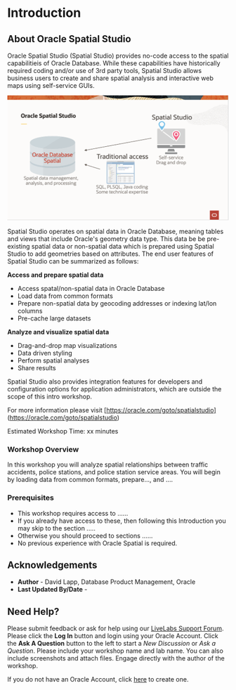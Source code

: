 # Introduction

## About Oracle Spatial Studio

 Oracle Spatial Studio (Spatial Studio) provides no-code access to the spatial capabilitieis of Oracle Database. While these capabilities have historically required coding and/or use of 3rd party tools, Spatial Studio allows business users to create and share spatial analysis and interactive web maps using self-service GUIs. 

  ![img alt text](./images/spatial-studio.png)

Spatial Studio operates on spatial data in Oracle Database, meaning tables and views that include Oracle's geometry data type. This data be be pre-existing spatial data or non-spatial data which is prepared using Spatial Studio to add geometries based on attributes. The end user features of Spatial Studio can be summarized as follows:

  **Access and prepare spatial data**
  - Access spatal/non-spatial data in Oracle Database
  - Load data from common formats
  - Prepare non-spatial data by geocoding addresses or indexing lat/lon columns
  - Pre-cache large datasets

  **Analyze and visualize spatial data**
  - Drag-and-drop map visualizations
  - Data driven styling
  - Perform spatial analyses
  - Share results

Spatial Studio also provides integration features for developers and configuration options for application administrators, which are outside the scope of this intro workshop.

For more information please visit [https://oracle.com/goto/spatialstudio] (https://oracle.com/goto/spatialstudio)

Estimated Workshop Time: xx minutes

### Workshop Overview

In this workshop you will analyze spatial relationships between traffic accidents, police stations, and police station service areas. You will begin by loading data from common formats, prepare..., and ....


### Prerequisites

- This workshop requires access to ...... 
- If you already have access to these, then following this Introduction you may skip to the section ..... 
- Otherwise you should proceed to sections ......
- No previous experience with Oracle Spatial is required.


## Acknowledgements

* **Author** - David Lapp, Database Product Management, Oracle
* **Last Updated By/Date** - 


## Need Help?
Please submit feedback or ask for help using our [LiveLabs Support Forum](https://community.oracle.com/tech/developers/categories/oracle-spatial). Please click the **Log In** button and login using your Oracle Account. Click the **Ask A Question** button to the left to start a *New Discussion* or *Ask a Question*.  Please include your workshop name and lab name.  You can also include screenshots and attach files.  Engage directly with the author of the workshop.

If you do not have an Oracle Account, click [here](https://profile.oracle.com/myprofile/account/create-account.jspx) to create one. 
